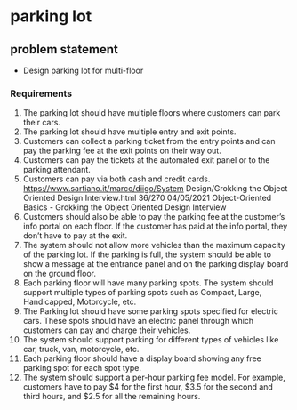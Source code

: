 # parking lot

## problem statement
- Design parking lot for multi-floor 


### Requirements
1. The parking lot should have multiple floors where customers can park
their cars.
2. The parking lot should have multiple entry and exit points.
3. Customers can collect a parking ticket from the entry points and can pay
the parking fee at the exit points on their way out.
4. Customers can pay the tickets at the automated exit panel or to the
parking attendant.
5. Customers can pay via both cash and credit cards.
https://www.sartiano.it/marco/diigo/System Design/Grokking the Object Oriented Design Interview.html 36/270
04/05/2021 Object-Oriented Basics - Grokking the Object Oriented Design Interview
6. Customers should also be able to pay the parking fee at the customer’s
info portal on each floor. If the customer has paid at the info portal, they
don’t have to pay at the exit.
7. The system should not allow more vehicles than the maximum capacity
of the parking lot. If the parking is full, the system should be able to show
a message at the entrance panel and on the parking display board on the
ground floor.
8. Each parking floor will have many parking spots. The system should
support multiple types of parking spots such as Compact, Large,
Handicapped, Motorcycle, etc.
9. The Parking lot should have some parking spots specified for electric
cars. These spots should have an electric panel through which customers
can pay and charge their vehicles.
10. The system should support parking for different types of vehicles like car,
truck, van, motorcycle, etc.
11. Each parking floor should have a display board showing any free parking
spot for each spot type.
12. The system should support a per-hour parking fee model. For example,
customers have to pay $4 for the first hour, $3.5 for the second and third
hours, and $2.5 for all the remaining hours.